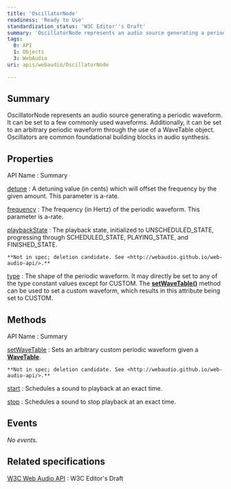 ```yaml
---
title: 'OscillatorNode'
readiness: 'Ready to Use'
standardization_status: 'W3C Editor''s Draft'
summary: 'OscillatorNode represents an audio source generating a periodic waveform. It can be set to a few commonly used waveforms. Additionally, it can be set to an arbitrary periodic waveform through the use of a WaveTable object. Oscillators are common foundational building blocks in audio synthesis.'
tags:
  0: API
  1: Objects
  3: WebAudio
uri: apis/webaudio/OscillatorNode

---
```

## Summary

OscillatorNode represents an audio source generating a periodic waveform. It can be set to a few commonly used waveforms. Additionally, it can be set to an arbitrary periodic waveform through the use of a WaveTable object. Oscillators are common foundational building blocks in audio synthesis.

## Properties

API Name
:   Summary

[detune](/apis/webaudio/OscillatorNode/detune)
:   A detuning value (in cents) which will offset the frequency by the given amount. This parameter is a-rate.

[frequency](/apis/webaudio/OscillatorNode/frequency)
:   The frequency (in Hertz) of the periodic waveform. This parameter is a-rate.

[playbackState](/apis/webaudio/OscillatorNode/playbackState)
:   The playback state, initialized to UNSCHEDULED\_STATE, progressing through SCHEDULED\_STATE, PLAYING\_STATE, and FINISHED\_STATE.

    **Not in spec; deletion candidate. See <http://webaudio.github.io/web-audio-api/>.**

[type](/apis/webaudio/OscillatorNode/type)
:   The shape of the periodic waveform. It may directly be set to any of the type constant values except for CUSTOM. The [**setWaveTable()**](/apis/webaudio/OscillatorNode/setWaveTable) method can be used to set a custom waveform, which results in this attribute being set to CUSTOM.

## Methods

API Name
:   Summary

[setWaveTable](/apis/webaudio/OscillatorNode/setWaveTable)
:   Sets an arbitrary custom periodic waveform given a [**WaveTable**](/apis/webaudio/WaveTable).

    **Not in spec; deletion candidate. See <http://webaudio.github.io/web-audio-api/>.**

[start](/apis/webaudio/OscillatorNode/start)
:   Schedules a sound to playback at an exact time.

[stop](/apis/webaudio/OscillatorNode/stop)
:   Schedules a sound to stop playback at an exact time.

## Events

*No events.*

## Related specifications

[W3C Web Audio API](http://webaudio.github.io/web-audio-api/)
:   W3C Editor's Draft
